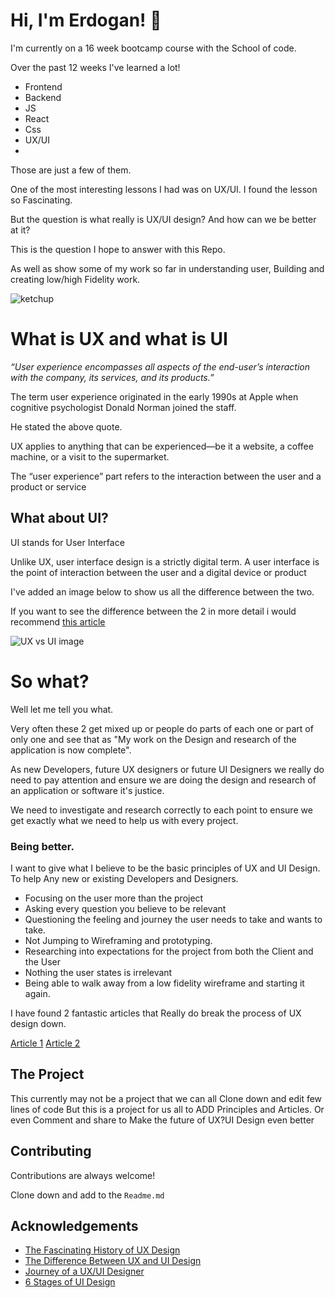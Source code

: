 
# Hi, I'm Erdogan! 👋

I'm currently on a 16 week bootcamp course with the School of code.

Over the past 12 weeks I've learned a lot!

- Frontend
- Backend
- JS
- React
- Css
- UX/UI
- 

Those are just a few of them. 

One of the most interesting lessons I had was on UX/UI.
I found the lesson so Fascinating. 

But the question is what really is UX/UI design? And how can we be better at it?

This is the question I hope to answer with this Repo.

As well as show some of my work so far in understanding user, Building and creating low/high Fidelity work.

![ketchup](https://miro.medium.com/max/700/1*EtDozx2EpMl3WlG1zCzfLw.png)



# What is UX and what is UI

_“User experience encompasses all aspects of the end-user’s interaction with the company, its services, and its products.”_

The term user experience originated in the early 1990s at Apple when cognitive psychologist Donald Norman joined the staff.

He stated the above quote.

UX applies to anything that can be experienced—be it a website, a coffee machine, or a visit to the supermarket. 

The “user experience” part refers to the interaction between the user and a product or service

## What about UI?

UI stands for User Interface

Unlike UX, user interface design is a strictly digital term. A user interface is the point of interaction between the user and a digital device or product

I've added an image below to show us all the difference between the two.

If you want to see the difference between the 2 in more detail i would recommend 
[this article](https://careerfoundry.com/en/blog/ux-design/the-difference-between-ux-and-ui-design-a-laymans-guide/)

![UX vs UI image](https://dpbnri2zg3lc2.cloudfront.net/en/wp-content/uploads/old-blog-uploads/difference-between-ux-and-ui.jpg)


# So what? 

Well let me tell you what.

Very often these 2 get mixed up or people do parts of each one or part of only one and see that as 
"My work on the Design and research of the application is now complete".

As new Developers, future UX designers or future UI Designers we really do need to pay attention and ensure we are doing the design and research
of an application or software it's justice. 

We need to investigate and research correctly to each point to ensure we get exactly what we need to help us with every project.

### Being better.

I want to give what I believe to be the basic principles of UX and UI Design. To help Any new or existing Developers and Designers.

- Focusing on the user more than the project
- Asking every question you believe to be relevant 
- Questioning the feeling and journey the user needs to take and wants to take.
- Not Jumping to Wireframing and prototyping.
- Researching into expectations for the project from both the Client and the User
- Nothing the user states is irrelevant 
- Being able to walk away from a low fidelity wireframe and starting it again. 

I have found 2 fantastic articles that Really do break the process of UX design down.

[Article 1](https://www.invisionapp.com/inside-design/6-stages-ux-process/)
[Article 2](https://uxdesign.cc/the-12-step-designers-journey-694de2568153)









## The Project

This currently may not be a project that we can all Clone down and edit few lines of code But this is a project for us all to ADD Principles and Articles.
Or even Comment and share to Make the future of UX?UI Design even better







## Contributing

Contributions are always welcome!

Clone down and add to the `Readme.md`

## Acknowledgements

 - [The Fascinating History of UX Design](https://careerfoundry.com/en/blog/ux-design/the-fascinating-history-of-ux-design-a-definitive-timeline/)
 - [The Difference Between UX and UI Design](https://careerfoundry.com/en/blog/ux-design/the-difference-between-ux-and-ui-design-a-laymans-guide/)
 - [Journey of a UX/UI Designer](https://blog.prototypr.io/my-journey-as-ui-ux-designer-678779a1d709)
 - [6 Stages of UI Design](https://www.youtube.com/watch?v=_6Tl2_eM0DE)
